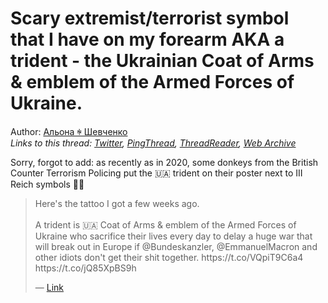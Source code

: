 # Scary extremist/terrorist symbol that I have on my forearm AKA a trident - the Ukrainian Coat of Arms & emblem of the Armed Forces of Ukraine.

Author: [Альона ꑭ Шевченко](https://twitter.com/cryptodrftng)  
*Links to this thread: [Twitter](https://twitter.com/cryptodrftng/status/1527926357283508225), [PingThread](https://pingthread.com/thread/1527926357283508225), [ThreadReader](https://threadreaderapp.com/thread/1527926357283508225.html), [Web Archive](https://web.archive.org/web/*/https://twitter.com/cryptodrftng/status/1527926357283508225)*

Sorry, forgot to add: as recently as in 2020, some donkeys from the British Counter Terrorism Policing put the 🇺🇦 trident on their poster next to III Reich symbols 🤦‍♀️

<blockquote class="twitter-tweet">
    <p lang="en" dir="ltr">
    Here&#39;s the tattoo I got a few weeks ago. <br />
    <br />
    A trident is 🇺🇦 Coat of Arms &amp; emblem of the Armed Forces of Ukraine who sacrifice their lives every day to delay a huge war that will break out in Europe if @Bundeskanzler, @EmmanuelMacron and other idiots don&#39;t get their shit together. https://t.co/VQpiT9C6a4 https://t.co/jQ85XpBS9h<br />
    </p>
    &mdash; <a href="https://twitter.com/cryptodrftng/status/1527924895203700736">Link</a>
</blockquote>
